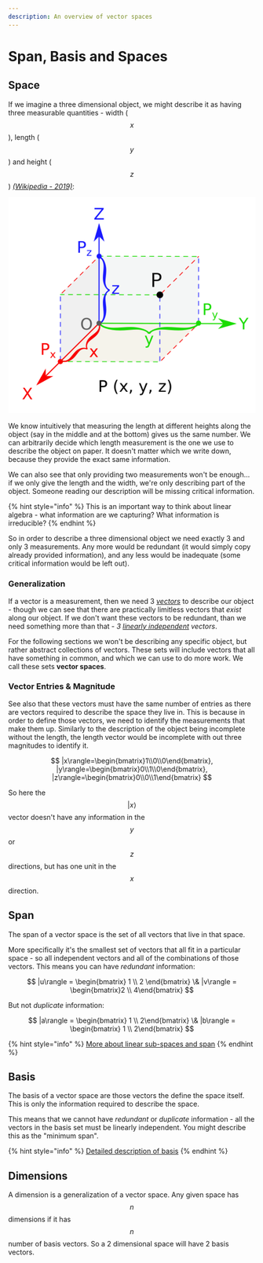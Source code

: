```yaml
---
description: An overview of vector spaces
---
```


# Span, Basis and Spaces

## Space

If we imagine a three dimensional object, we might describe it as having three measurable quantities - width \($$x$$\), length \($$y$$\) and height \($$z$$\) [_\(Wikipedia - 2019\)_](why-linear-algebra/untitled-1.md#representation-of-3d-space):

![An image of a cube with the x, y, z axis labelled](../.gitbook/assets/549px-coord_planes_color.svg.png)

We know intuitively that measuring the length at different heights along the object \(say in the middle and at the bottom\) gives us the same number. We can arbitrarily decide which length measurement is the one we use to describe the object on paper. It doesn't matter which we write down, because they provide the exact same information.

We can also see that only providing two measurements won't be enough... if we only give the length and the width, we're only describing part of the object. Someone reading our description will be missing critical information.

{% hint style="info" %}
This is an important way to think about linear algebra - what information are we capturing? What information is irreducible?
{% endhint %}

So in order to describe a three dimensional object we need exactly 3 and only 3 measurements. Any more would be redundant \(it would simply copy already provided information\), and any less would be inadequate \(some critical information would be left out\).

### Generalization

If a vector is a measurement, then we need 3 [_vectors_](vectors.md#vectors) to describe our object - though we can see that there are practically limitless vectors that _exist_ along our object. If we don't want these vectors to be redundant, than we need something more than that - _3_ [_linearly independent_](linear-operations.md#linear-independence) _vectors_.

For the following sections we won't be describing any specific object, but rather abstract collections of vectors. These sets will include vectors that all have something in common, and which we can use to do more work. We call these sets **vector spaces**.

### Vector Entries & Magnitude

See also that these vectors must have the same number of entries as there are vectors required to describe the space they live in. This is because in order to define those vectors, we need to identify the measurements that make them up. Similarly to the description of the object being incomplete without the length, the length vector would be incomplete with out three magnitudes to identify it.

$$
|x\rangle=\begin{bmatrix}1\\0\\0\end{bmatrix}, |y\rangle=\begin{bmatrix}0\\1\\0\end{bmatrix}, |z\rangle=\begin{bmatrix}0\\0\\1\end{bmatrix}
$$

So here the $$|x\rangle$$ vector doesn't have any information in the $$y$$ or $$z$$ directions, but has one unit in the $$x$$ direction.

## Span

The span of a vector space is the set of all vectors that live in that space.

More specifically it's the smallest set of vectors that all fit in a particular space - so all independent vectors and all of the combinations of those vectors. This means you can have _redundant_ information:

$$
|u\rangle = \begin{bmatrix} 1 \\ 2 \end{bmatrix}   \& |v\rangle = \begin{bmatrix}2 \\ 4\end{bmatrix}
$$

But not _duplicate_ information:

$$
|a\rangle = \begin{bmatrix} 1 \\ 2\end{bmatrix} \& |b\rangle = \begin{bmatrix} 1 \\ 2\end{bmatrix}
$$

{% hint style="info" %}
[More about linear sub-spaces and span](https://www.khanacademy.org/math/linear-algebra/vectors-and-spaces/subspace-basis/v/linear-subspaces)
{% endhint %}

## Basis

The basis of a vector space are those vectors the define the space itself. This is only the information required to describe the space.

This means that we cannot have _redundant_ or _duplicate_ information - all the vectors in the basis set must be linearly independent. You might describe this as the "minimum span".

{% hint style="info" %}
[Detailed description of basis](https://www.khanacademy.org/math/linear-algebra/vectors-and-spaces/subspace-basis/v/linear-algebra-basis-of-a-subspace)
{% endhint %}

## Dimensions

A dimension is a generalization of a vector space. Any given space has $$n$$ dimensions if it has $$n$$ number of basis vectors. So a 2 dimensional space will have 2 basis vectors. 

